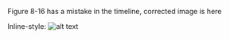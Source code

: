 Figure 8-16 has a mistake in the timeline, corrected image is here


Inline-style:
![alt text](https://github.com/PatrickCuba/thedatamustflow/book_errata/Figure_8-16.jpg "Time line correction scenario 5, last update")
